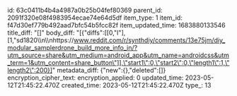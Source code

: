 id: 63c0411b4b4a4987a0b25b04fef80369
parent_id: 2091f320e08f4983954ecae74e64d5df
item_type: 1
item_id: f47d30ef779b492aad7bfc54b5fcc82f
item_updated_time: 1683880133546
title_diff: "[]"
body_diff: "[{\"diffs\":[[0,\"I\"],[1,\"sd1820\\\n\\\nhttps://www.reddit.com/r/synthdiy/comments/13e75jm/diy_modular_samplerdrone_build_more_info_in/?utm_source=share&utm_medium=android_app&utm_name=androidcss&utm_term=1&utm_content=share_button\"]],\"start1\":0,\"start2\":0,\"length1\":1,\"length2\":200}]"
metadata_diff: {"new":{},"deleted":[]}
encryption_cipher_text: 
encryption_applied: 0
updated_time: 2023-05-12T21:45:22.470Z
created_time: 2023-05-12T21:45:22.470Z
type_: 13